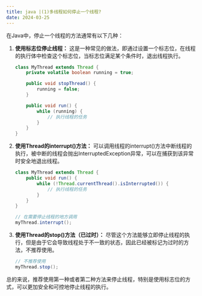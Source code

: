 ```yaml
---
title: java |(1)多线程如何停止一个线程?
date: 2024-03-25
---
```


在Java中，停止一个线程的方法通常有以下几种：

1. **使用标志位停止线程：** 这是一种常见的做法，即通过设置一个标志位，在线程的执行体中检查这个标志位，当标志位满足某个条件时，退出线程执行。

    ```java
    class MyThread extends Thread {
        private volatile boolean running = true;

        public void stopThread() {
            running = false;
        }

        public void run() {
            while (running) {
                // 执行线程的任务
            }
        }
    }
    ```

2. **使用Thread的interrupt()方法：** 可以调用线程的interrupt()方法中断线程的执行，被中断的线程会抛出InterruptedException异常，可以在捕获到该异常时安全地退出线程。

    ```java
    class MyThread extends Thread {
        public void run() {
            while (!Thread.currentThread().isInterrupted()) {
                // 执行线程的任务
            }
        }
    }

    // 在需要停止线程的地方调用
    myThread.interrupt();
    ```

3. **使用Thread的stop()方法（已过时）：** 尽管这个方法能够立即停止线程的执行，但是由于它会导致线程处于不一致的状态，因此已经被标记为过时的方法，不推荐使用。

    ```java
    // 不推荐使用
    myThread.stop();
    ```

总的来说，推荐使用第一种或者第二种方法来停止线程，特别是使用标志位的方式，可以更加安全和可控地停止线程的执行。